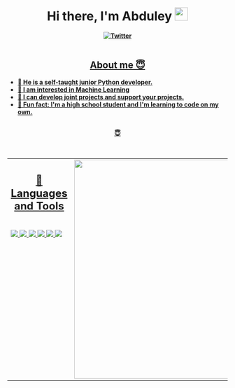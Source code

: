 <h1 align="center"><b>Hi there, I'm Abduley <img src="https://docs.google.com/uc?export=download&id=166Ecq6uBl61U14OUlkHOHIBv2ArKoumJ" alt="" width="30"></h1>
<div align="center">
<a href="https://twitter.com/abduleytr"><img src="https://img.shields.io/badge/Twitter-1DA1F2?style=for-the-badge&logo=twitter&logoColor=white" alt="Twitter" />
</div>
  
<br />

<h2 align="center">About me 😇</h2>

- :raising_hand: He is a self-taught junior Python developer.
- :muscle: I am interested in Machine Learning
- :speech_balloon: I can develop joint projects and support your projects.
- :ghost: Fun fact: I'm a high school student and I'm learning to code on my own.
<br />
  
  <div align="center">😇</div>
  
<br />
<!--
![YurisCodingClub](https://github.com/YuriDevAT/yuriscodingclub/blob/main/public/images/logo.svg#gh-light-mode-only)
![YurisCodingClub](https://github.com/YuriDevAT/yuriscodingclub/blob/main/public/images/logo-dark.png#gh-dark-mode-only)
-->

<br />

<table><tr><td valign="top" width="50%">

<h2 align="center"> 💼 Languages and Tools</h2>

<br />
<img src="https://img.shields.io/badge/-python-3D7BA8?&style=for-the-badge&logo=python&logoColor=yellow" />
<img src="https://img.shields.io/badge/-javascript-F7DF1E?&style=for-the-badge&logo=javascript&logoColor=black" />
<img src="https://img.shields.io/badge/-VSCode-007ACC?&style=for-the-badge&logo=visual-studio-code&logoColor=white" />
<img src="https://img.shields.io/badge/-Git-F05032?&style=for-the-badge&logo=git&logoColor=white" /> 
<img src="https://img.shields.io/badge/github-%23121011.svg?style=for-the-badge&logo=github&logoColor=white" />
<img src="https://img.shields.io/badge/linux-353534.svg?style=for-the-badge&logo=linux&logoColor=white" />

</td><td valign="top" width="50%">
  
<img src="https://github-readme-stats.vercel.app/api/top-langs/?username=iamabduley&layout=compact&theme=radical" width="500" />
  
</td></tr></table> 

<br />
